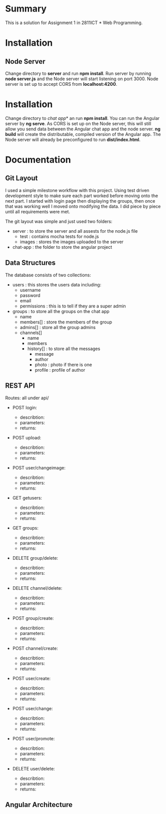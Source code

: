 # Summary
This is a solution for Assignment 1 in 2811ICT *  Web Programming.


# Installation
## Node Server
Change directory to **server** and run **npm install**. Run server by running **node server.js** and the Node server will start listening on port 3000. Node server is set up to accept CORS from **localhost:4200**.

# Installation
Change directory to **chat* app** an run **npm install**. You can run the Angular server by **ng serve**. As CORS is set up on the Node server, this will still allow you send data between the Angular chat app and the node server. **ng build** will create the distributable, compiled version of the Angular app. The Node server will already be preconfigured to run **dist/index.html**.

# Documentation
## Git Layout
I used a simple milestone workflow with this project. Using test driven development style to make sure each part worked before moving onto the next part. I started with login page then displaying the groups, then once that was working well I moved onto modifying the data. I did piece by piece until all requirements were met.

The git layout was simple and just used two folders:
  * server : to store the server and all assests for the node.js file
    * test : contains mocha tests for node.js
    * images : stores the images uploaded to the server
  * chat-app : the folder to store the angular project

## Data Structures
The database consists of two collections:
  * users : this stores the users data including:
    * username
    * password
    * email
    * permissions : this is to tell if they are a super admin
  * groups : to store all the groups on the chat app
    * name
    * members[] : store the members of the group
    * admins[] : store all the group admins
    * channels[]
      * name
      * members
      * history[] : to store all the messages
        * message
        * author
        * photo : photo if there is one
        * profile : profile of author

## REST API
Routes: all under api/
* POST login:
    * describtion:
    * parameters:
    * returns:

* POST upload:
    * describtion:
    * parameters:
    * returns:
    
* POST user/changeimage:
    * describtion:
    * parameters:
    * returns:

* GET getusers:
    * describtion:
    * parameters:
    * returns:
    
* GET groups:
    * describtion:
    * parameters:
    * returns:

* DELETE group/delete:
    * describtion:
    * parameters:
    * returns:

* DELETE channel/delete:
    * describtion:
    * parameters:
    * returns:

* POST group/create:
    * describtion:
    * parameters:
    * returns:
  
* POST channel/create:
    * describtion:
    * parameters:
    * returns:

* POST user/create:
    * describtion:
    * parameters:
    * returns:

* POST user/change:
    * describtion:
    * parameters:
    * returns:

* POST user/promote:
    * describtion:
    * parameters:
    * returns:

* DELETE user/delete:
    * describtion:
    * parameters:
    * returns:

## Angular Architecture
